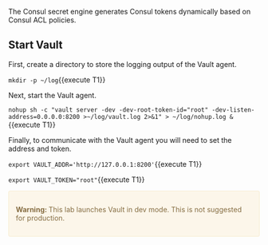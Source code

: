 
The Consul secret engine generates Consul tokens dynamically based on Consul ACL policies.

## Start Vault

First, create a directory to store the logging output of the Vault agent.

`mkdir -p ~/log`{{execute T1}}

Next, start the Vault agent. 

`nohup sh -c "vault server -dev -dev-root-token-id="root" -dev-listen-address=0.0.0.0:8200 >~/log/vault.log 2>&1" > ~/log/nohup.log &`{{execute T1}}

Finally, to communicate with the Vault agent you will need to set the address and token. 

`export VAULT_ADDR='http://127.0.0.1:8200'`{{execute T1}}

`export VAULT_TOKEN="root"`{{execute T1}}

<div style="background-color:#fcf6ea; color:#866d42; border:1px solid #f8ebcf; padding:1em; border-radius:3px;">
  <p><strong>Warning: </strong>
  This lab launches Vault in dev mode. This is not suggested for production.
</p></div>
